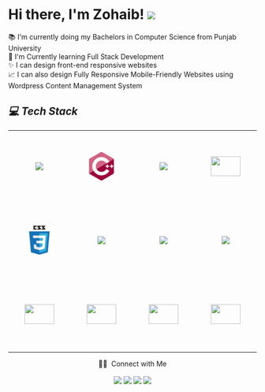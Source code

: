 # Hi there, I'm Zohaib! <img src="https://raw.githubusercontent.com/MartinHeinz/MartinHeinz/master/wave.gif" width="30px"> 
:books: I'm currently doing my Bachelors in Computer Science from Punjab University  
:file_folder: I'm Currently learning Full Stack Development  
:sparkles: I can design front-end responsive websites  
:chart_with_upwards_trend: I can also design Fully Responsive Mobile-Friendly Websites using Wordpress Content Management System   


<h2><i>💻 Tech Stack</i></h2>

<table width="100">
<tr height="150">
    <td align='center' width="250">
        <img src="https://github.com/abranhe/programming-languages-logos/blob/master/src/javascript/javascript.svg" width="60">
    </td>
    <td align='center' width="250">
        <img src="https://github.com/devicons/devicon/blob/master/icons/cplusplus/cplusplus-original.svg" width="60">
    </td>
     <td align='center' width="250">
        <img src="https://git-scm.com/images/logos/1color-darkbg@2x.png" width="100">
    </td>
    <td align='center' width="250">
        <img src="https://upload.wikimedia.org/wikipedia/commons/thumb/3/38/HTML5_Badge.svg/600px-HTML5_Badge.svg.png" height="40" width="60">
    </td>
</tr>
<tr height="150">
    <td align='center' width="190">
        <img src="https://raw.githubusercontent.com/devicons/devicon/0d6c64dbbf311879f7d563bfc3ccf559f9ed111c/icons/css3/css3-original-wordmark.svg" width="60">
    </td>
    <td align='center' width="190">
        <img src="https://github.com/bestofjs/bestofjs-webui/blob/master/public/logos/vscode.svg" width="60">
    </td>
    <td align='center' width="190">
        <img src="https://brandslogos.com/wp-content/uploads/images/bootstrap-logo.png" width="60">
    </td>
    <td align='center' width="190">
        <img src="https://brandslogos.com/wp-content/uploads/images/jquery-logo.png" width="60">
    </td>   
</tr>
<tr height="150">
    <td align='center'>
    <img src="https://www.sfml-dev.org/download/goodies/sfml-logo-small.png" height="40" width="60">
    </td>
    <td align='center'>
    <img src="https://www.vectorlogo.zone/logos/nodejs/nodejs-ar21.svg" height="40" width="60">
    </td>
    <td align='center'>
    <img src="https://vegibit.com/wp-content/uploads/2018/05/expressjs.png" height="40" width="60">
    </td>
    <td align='center'>
    <img src="http://rhc4tp-cms-prod-vpc-76857813.s3.amazonaws.com/s3fs-public/mongodb-logo-rgb-j6w271g1xn.jpg" height="40" width="60">
    </td>
</tr>
</table>



<p align="center">
🤝🏻 &nbsp;Connect with Me</br></br>
<a href="https://www.linkedin.com/in/zohaibb-munir/"><img src="https://img.shields.io/badge/-Zohaib%20Munir-0077B5?style=flat&logo=Linkedin&logoColor=white"/></a>
<a href="mailto:zohaibmunir32@gmail.com"><img src="https://img.shields.io/badge/-zohaibmunir32@gmail.com-D14836?style=flat&logo=Gmail&logoColor=white"/></a>
<a href="https://www.instagram.com/zohaibbb__m/"><img src="https://img.shields.io/badge/-@zohaibbb__m-E4405F?style=flat&logo=Instagram&logoColor=white"/></a>
<a href="https://web.facebook.com/zohaib.munir.94"><img src="https://img.shields.io/badge/-@Zohaib%20Munir-1877F2?style=flat&logo=Facebook&logoColor=white"/></a>



